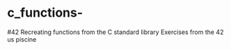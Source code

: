 # c_functions-
#42
Recreating functions from the C standard library
Exercises from the 42 us piscine
